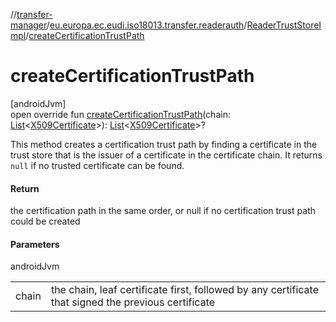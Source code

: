 //[transfer-manager](../../../index.md)/[eu.europa.ec.eudi.iso18013.transfer.readerauth](../index.md)/[ReaderTrustStoreImpl](index.md)/[createCertificationTrustPath](create-certification-trust-path.md)

# createCertificationTrustPath

[androidJvm]\
open override fun [createCertificationTrustPath](create-certification-trust-path.md)(chain: [List](https://kotlinlang.org/api/latest/jvm/stdlib/kotlin-stdlib/kotlin.collections/-list/index.html)&lt;[X509Certificate](https://developer.android.com/reference/kotlin/java/security/cert/X509Certificate.html)&gt;): [List](https://kotlinlang.org/api/latest/jvm/stdlib/kotlin-stdlib/kotlin.collections/-list/index.html)&lt;[X509Certificate](https://developer.android.com/reference/kotlin/java/security/cert/X509Certificate.html)&gt;?

This method creates a certification trust path by finding a certificate in the trust store that is the issuer of a certificate in the certificate chain. It returns `null` if no trusted certificate can be found.

#### Return

the certification path in the same order, or null if no certification trust path could be created

#### Parameters

androidJvm

| | |
|---|---|
| chain | the chain, leaf certificate first, followed by any certificate that signed the previous certificate |
